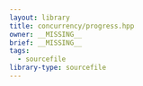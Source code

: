 ```yaml
---
layout: library
title: concurrency/progress.hpp
owner: __MISSING__
brief: __MISSING__
tags:
  - sourcefile
library-type: sourcefile
---
```

